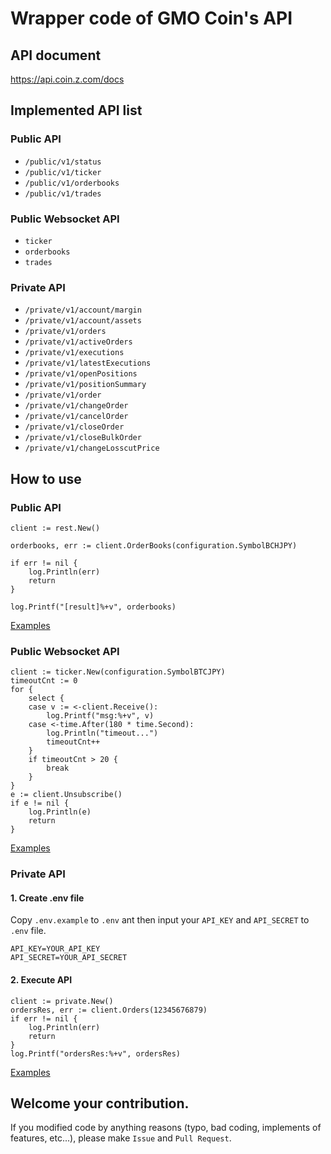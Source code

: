 # Wrapper code of GMO Coin's API
## API document
https://api.coin.z.com/docs

## Implemented API list
### Public API
* `/public/v1/status`
* `/public/v1/ticker`
* `/public/v1/orderbooks`
* `/public/v1/trades`

### Public Websocket API
* `ticker`
* `orderbooks`
* `trades`

### Private API
* `/private/v1/account/margin`
* `/private/v1/account/assets`
* `/private/v1/orders`
* `/private/v1/activeOrders`
* `/private/v1/executions`
* `/private/v1/latestExecutions`
* `/private/v1/openPositions`
* `/private/v1/positionSummary`
* `/private/v1/order`
* `/private/v1/changeOrder`
* `/private/v1/cancelOrder`
* `/private/v1/closeOrder`
* `/private/v1/closeBulkOrder`
* `/private/v1/changeLosscutPrice`

## How to use
### Public API
```golang
client := rest.New()

orderbooks, err := client.OrderBooks(configuration.SymbolBCHJPY)

if err != nil {
    log.Println(err)
    return
}

log.Printf("[result]%+v", orderbooks)
```

[Examples](https://github.com/ijufumi/gogmocoin-examples/tree/master/app/public/rest)

### Public Websocket API
```golang
client := ticker.New(configuration.SymbolBTCJPY)
timeoutCnt := 0
for {
    select {
    case v := <-client.Receive():
        log.Printf("msg:%+v", v)
    case <-time.After(180 * time.Second):
        log.Println("timeout...")
        timeoutCnt++
    }
    if timeoutCnt > 20 {
        break
    }
}
e := client.Unsubscribe()
if e != nil {
    log.Println(e)
    return
}
```

[Examples](https://github.com/ijufumi/gogmocoin-examples/tree/master/app/public/ws)

### Private API
#### 1. Create .env file
Copy `.env.example` to `.env` ant then input your `API_KEY` and `API_SECRET` to `.env` file.

```.env
API_KEY=YOUR_API_KEY
API_SECRET=YOUR_API_SECRET
```

#### 2. Execute API

```golang
client := private.New()
ordersRes, err := client.Orders(12345676879)
if err != nil {
    log.Println(err)
    return
}
log.Printf("ordersRes:%+v", ordersRes)
```

[Examples](https://github.com/ijufumi/gogmocoin-examples/tree/master/app/private)

## Welcome your contribution.
If you modified code by anything reasons (typo, bad coding, implements of features, etc...), please make `Issue` and `Pull Request`.
